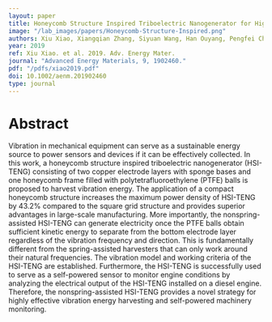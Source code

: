 ```yaml
---
layout: paper
title: Honeycomb Structure Inspired Triboelectric Nanogenerator for Highly Effective Vibration Energy Harvesting and Self-Powered Engine Condition Monitoring
image: "/lab_images/papers/Honeycomb-Structure-Inspired.png"
authors: Xiu Xiao, Xiangqian Zhang, Siyuan Wang, Han Ouyang, Pengfei Chen, Liguo Song, Haichao Yuan, Yulong Ji, Peihong Wang, Zhou Li, Minyi Xu, Zhong Lin Wang
year: 2019
ref: Xiu Xiao. et al. 2019. Adv. Energy Mater.
journal: "Advanced Energy Materials, 9, 1902460."
pdf: "/pdfs/xiao2019.pdf"
doi: 10.1002/aenm.201902460
type: journal
---
```


# Abstract

Vibration in mechanical equipment can serve as a sustainable energy source to power sensors and devices if it can be effectively collected. In this work, a honeycomb structure inspired triboelectric nanogenerator (HSI-TENG) consisting of two copper electrode layers with sponge bases and one honeycomb frame filled with polytetrafluoroethylene (PTFE) balls is proposed to harvest vibration energy. The application of a compact honeycomb structure increases the maximum power density of HSI-TENG by 43.2% compared to the square grid structure and provides superior advantages in large-scale manufacturing. More importantly, the nonspring-assisted HSI-TENG can generate electricity once the PTFE balls obtain sufficient kinetic energy to separate from the bottom electrode layer regardless of the vibration frequency and direction. This is fundamentally different from the spring-assisted harvesters that can only work around their natural frequencies. The vibration model and working criteria of the HSI-TENG are established. Furthermore, the HSI-TENG is successfully used to serve as a self-powered sensor to monitor engine conditions by analyzing the electrical output of the HSI-TENG installed on a diesel engine. Therefore, the nonspring-assisted HSI-TENG provides a novel strategy for highly effective vibration energy harvesting and self-powered machinery monitoring.


